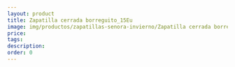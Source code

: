 ```yaml
---
layout: product
title: Zapatilla cerrada borreguito_15Eu
image: img/productos/zapatillas-senora-invierno/Zapatilla cerrada borreguito_15Eu.jpeg
price: 
tags: 
description: 
order: 0
---
```

